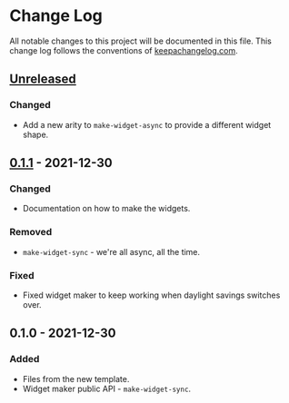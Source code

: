# Change Log
All notable changes to this project will be documented in this file. This change log follows the conventions of [keepachangelog.com](http://keepachangelog.com/).

## [Unreleased]
### Changed
- Add a new arity to `make-widget-async` to provide a different widget shape.

## [0.1.1] - 2021-12-30
### Changed
- Documentation on how to make the widgets.

### Removed
- `make-widget-sync` - we're all async, all the time.

### Fixed
- Fixed widget maker to keep working when daylight savings switches over.

## 0.1.0 - 2021-12-30
### Added
- Files from the new template.
- Widget maker public API - `make-widget-sync`.

[Unreleased]: https://sourcehost.site/your-name/example/compare/0.1.1...HEAD
[0.1.1]: https://sourcehost.site/your-name/example/compare/0.1.0...0.1.1
